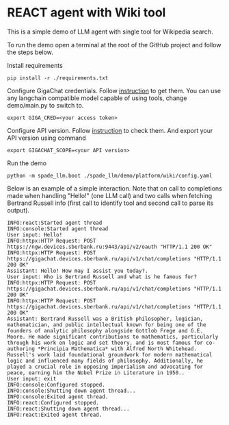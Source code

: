 # REACT agent with Wiki tool

This is a simple demo of LLM agent with single tool for Wikipedia search.

To run the demo open a terminal at the root of the GitHub project and follow the steps below.

Install requirements
```
pip install -r ./requirements.txt
```

Configure GigaChat credentials. Follow [instruction](https://developers.sber.ru/docs/ru/gigachat/individuals-quickstart)
to get them. You can use any langchain compatible model capable of using tools, change demo/main.py to switch to.
```
export GIGA_CRED=<your access token>
```

Configure API version. Follow [instruction](https://developers.sber.ru/docs/ru/gigachain/overview#langchain-gigachat)
to check them. And export your API version using command
```
export GIGACHAT_SCOPE=<your API version>
```

Run the demo

```
python -m spade_llm.boot ./spade_llm/demo/platform/wiki/config.yaml
```

Below is an example of a simple interaction. Note that on call to completions made when handling "Hello!" (one LLM call) and two calls when fetching Bertrand Russell info (first call to identify tool and second call to parse its output).
```
INFO:react:Started agent thread
INFO:console:Started agent thread
User input: Hello!
INFO:httpx:HTTP Request: POST https://ngw.devices.sberbank.ru:9443/api/v2/oauth "HTTP/1.1 200 OK"
INFO:httpx:HTTP Request: POST https://gigachat.devices.sberbank.ru/api/v1/chat/completions "HTTP/1.1 200 OK"
Assistant: Hello! How may I assist you today?.
User input: Who is Bertrand Russell and what is he famous for?      
INFO:httpx:HTTP Request: POST https://gigachat.devices.sberbank.ru/api/v1/chat/completions "HTTP/1.1 200 OK"
INFO:httpx:HTTP Request: POST https://gigachat.devices.sberbank.ru/api/v1/chat/completions "HTTP/1.1 200 OK"
Assistant: Bertrand Russell was a British philosopher, logician, mathematician, and public intellectual known for being one of the founders of analytic philosophy alongside Gottlob Frege and G.E. Moore. He made significant contributions to mathematics, particularly through his work on logic and set theory, and is most famous for co-authoring *Principia Mathematica* with Alfred North Whitehead. Russell's work laid foundational groundwork for modern mathematical logic and influenced many fields of philosophy. Additionally, he played a crucial role in opposing imperialism and advocating for peace, earning him the Nobel Prize in Literature in 1950..
User input: exit
INFO:console:Configured stopped.
INFO:console:Shutting down agent thread...
INFO:console:Exited agent thread.
INFO:react:Configured stopped.
INFO:react:Shutting down agent thread...
INFO:react:Exited agent thread.
```
